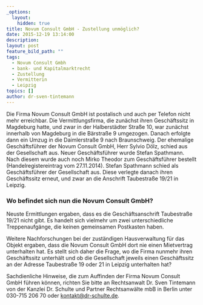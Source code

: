 ```yaml
---
_options:
  layout:
    hidden: true
title: Novum Consult GmbH - Zustellung unmöglich?
date: 2015-12-19 13:14:00
description:
layout: post
feature_bild_path: ""
tags:
  - Novum Consult Gmbh
  - bank- und Kapitalmarktrecht
  - Zustellung
  - Vermitterin
  - Leipzig
topics: []
author: dr-sven-tintemann
---
```



Die Firma Novum Consult GmbH ist postalisch und auch per Telefon nicht mehr erreichbar. Die Vermittlungsfirma, die zunächst ihren Geschäftssitz in Magdeburg hatte, und zwar in der Halberstädter Straße 10, war zunächst innerhalb von Magdeburg in die Bärstraße 9 umgezogen. Danach erfolgte dann ein Umzug in die Daimlerstraße 9 nach Braunschweig. Der ehemalige Geschäftsführer der Novum Consult GmbH, Herr Sylvio Dölz, schied aus der Gesellschaft aus. Neuer Geschäftsführer wurde Stefan Spathmann. Nach diesem wurde auch noch Mirko Theodor zum Geschäftsführer bestellt (Handelregistereintrag vom 27.11.2014). Stefan Spathmann schied als Geschäftsführer der Gesellschaft aus. Diese verlegte danach ihren Geschäftssitz erneut, und zwar an die Anschrift Taubestraße 19/21 in Leipzig.

### **Wo befindet sich nun die Novum Consult GmbH?**

Neuste Ermittlungen ergaben, dass es die Geschäftsanschrift Taubestraße 19/21 nicht gibt. Es handelt sich vielmehr um zwei unterschiedliche Treppenaufgänge, die keinen gemeinsamen Postkasten haben.

Weitere Nachforschungen bei der zuständigen Hausverwaltung für das Objekt ergaben, dass die Novum Consult GmbH dort nie einen Mietvertrag unterhalten hat. Es stellt sich daher die Frage, wo die Firma nunmehr ihren Geschäftssitz unterhält und ob die Gesellschaft jeweils einen Geschäftssitz an der Adresse Taubestraße 19 oder 21 in Leipzig unterhalten hat?

Sachdienliche Hinweise, die zum Auffinden der Firma Novum Consult GmbH führen können, richten Sie bitte an Rechtsanwalt Dr. Sven Tintemann von der Kanzlei Dr. Schulte und Partner Rechtsanwälte mbB in Berlin unter 030-715 206 70 oder [&#107;&#111;&#110;&#116;&#097;&#107;&#116;&#064;&#100;&#114;&#045;&#115;&#099;&#104;&#117;&#108;&#116;&#101;&#046;&#100;&#101;](&#109;&#097;&#105;&#108;&#116;&#111;:&#107;&#111;&#110;&#116;&#097;&#107;&#116;&#064;&#100;&#114;&#045;&#115;&#099;&#104;&#117;&#108;&#116;&#101;&#046;&#100;&#101;).